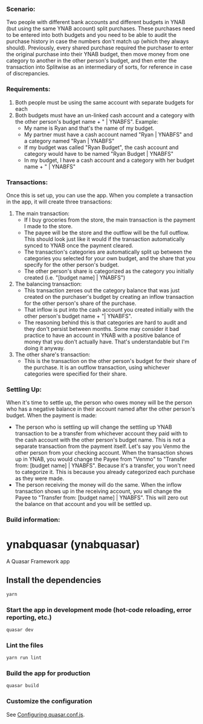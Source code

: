 <h3><b>Scenario:</b></h3>

Two people with different bank accounts and different budgets in YNAB (but using the same YNAB account) split purchases. These purchases need to be entered into both budgets and you need to be able to audit the purchase history in case the numbers don't match up (which they always should). Previously, every shared purchase required the purchaser to enter the original purchase into their YNAB budget, then move money from one category to another in the other person's budget, and then enter the transaction into Splitwise as an intermediary of sorts, for reference in case of discrepancies.


<h3><b>Requirements:</b></h3>

1. Both people must be using the same account with separate budgets for each
2. Both budgets must have an un-linked cash account and a category with the other person's budget name + " | YNABFS". Example:
    - My name is Ryan and that's the name of my budget. 
    - My partner must have a cash account named "Ryan | YNABFS" and a category named "Ryan | YNABFS"
    - If my budget was called "Ryan Budget", the cash account and category would have to be named "Ryan Budget | YNABFS"
    - In my budget, I have a cash account and a category with her budget name + " | YNABFS"


<h3><b>Transactions:</b></h3>

Once this is set up, you can use the app. When you complete a transaction in the app, it will create three transactions:

1. The main transaction: 
    - If I buy groceries from the store, the main transaction is the payment I made to the store. 
    - The payee will be the store and the outflow will be the full outflow. This should look just like it would if the transaction automatically synced to YNAB once the payment cleared.
    - The transaction's categories are automatically split up between the categories you selected for your own budget, and the share that you specify for the other person's budget.
    - The other person's share is categorized as the category you initially created (i.e. "[budget name] | YNABFS")
2. The balancing transaction: 
    - This transaction zeroes out the category balance that was just created on the purchaser's budget by creating an inflow transaction for the other person's share of the purchase. 
    - That inflow is put into the cash account you created initially with the other person's budget name + "| YNABFS". 
    - The reasoning behind this is that categories are hard to audit and they don't persist between months. Some may consider it bad practice to have an account in YNAB with a positive balance of money that you don't actually have. That's understandable but I'm doing it anyway.
3. The other share's transaction:
    - This is the transaction on the other person's budget for their share of the purchase. It is an outflow transaction, using whichever categories were specified for their share.


<h3><b>Settling Up:</b></h3>

When it's time to settle up, the person who owes money will be the person who has a negative balance in their account named after the other person's budget. When the payment is made:

- The person who is settling up will change the settling up YNAB transaction to be a transfer from whichever account they paid with to the cash account with the other person's budget name. This is not a separate transaction from the payment itself. Let's say you Venmo the other person from your checking account. When the transaction shows up in YNAB, you would change the Payee from "Venmo" to "Transfer from: [budget name] | YNABFS". Because it's a transfer, you won't need to categorize it. This is because you already categorized each purchase as they were made.
- The person receiving the money will do the same. When the inflow transaction shows up in the receiving account, you will change the Payee to "Transfer from: [budget name] | YNABFS". This will zero out the balance on that account and you will be settled up.


<h3><b>Build information:</b></h3>

# ynabquasar (ynabquasar)

A Quasar Framework app

## Install the dependencies
```bash
yarn
```

### Start the app in development mode (hot-code reloading, error reporting, etc.)
```bash
quasar dev
```

### Lint the files
```bash
yarn run lint
```

### Build the app for production
```bash
quasar build
```

### Customize the configuration
See [Configuring quasar.conf.js](https://v2.quasar.dev/quasar-cli/quasar-conf-js).

